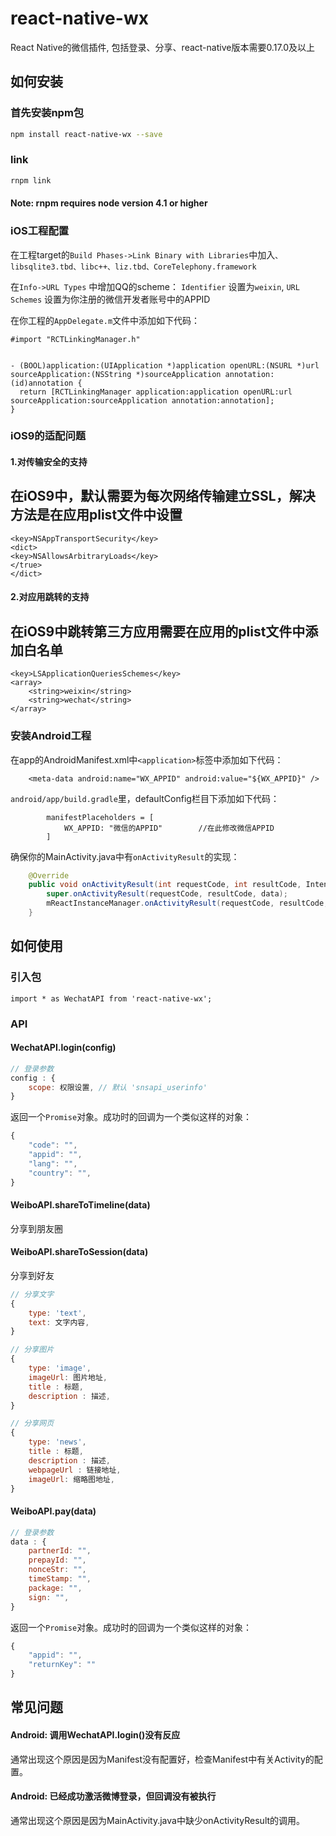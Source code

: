 # react-native-wx

React Native的微信插件, 包括登录、分享、react-native版本需要0.17.0及以上
## 如何安装

### 首先安装npm包

```bash
npm install react-native-wx --save
```

### link
```bash
rnpm link
```

#### Note: rnpm requires node version 4.1 or higher


### iOS工程配置

在工程target的`Build Phases->Link Binary with Libraries`中加入`、libsqlite3.tbd、libc++、liz.tbd、CoreTelephony.framework`


在`Info->URL Types` 中增加QQ的scheme： `Identifier` 设置为`weixin`, `URL Schemes` 设置为你注册的微信开发者账号中的APPID

在你工程的`AppDelegate.m`文件中添加如下代码：

```
#import "RCTLinkingManager.h"


- (BOOL)application:(UIApplication *)application openURL:(NSURL *)url sourceApplication:(NSString *)sourceApplication annotation:(id)annotation {
  return [RCTLinkingManager application:application openURL:url sourceApplication:sourceApplication annotation:annotation];
}

```

### iOS9的适配问题

#### 1.对传输安全的支持
在iOS9中，默认需要为每次网络传输建立SSL，解决方法是在应用plist文件中设置
-
	<key>NSAppTransportSecurity</key>
	<dict>
	<key>NSAllowsArbitraryLoads</key>
	</true>
	</dict>

#### 2.对应用跳转的支持
在iOS9中跳转第三方应用需要在应用的plist文件中添加白名单
-
	<key>LSApplicationQueriesSchemes</key>
	<array>
		<string>weixin</string>
		<string>wechat</string>
	</array>
	


### 安装Android工程

在app的AndroidManifest.xml中`<application>`标签中添加如下代码：

```
	<meta-data android:name="WX_APPID" android:value="${WX_APPID}" />
```

`android/app/build.gradle`里，defaultConfig栏目下添加如下代码：

```
		manifestPlaceholders = [
            WX_APPID: "微信的APPID"		//在此修改微信APPID
        ]
```


确保你的MainActivity.java中有`onActivityResult`的实现：

```java
    @Override
    public void onActivityResult(int requestCode, int resultCode, Intent data){
        super.onActivityResult(requestCode, resultCode, data);
        mReactInstanceManager.onActivityResult(requestCode, resultCode, data);
    }
```

## 如何使用

### 引入包

```
import * as WechatAPI from 'react-native-wx';
```

### API

#### WechatAPI.login(config)

```javascript
// 登录参数 
config : {	
	scope: 权限设置, // 默认 'snsapi_userinfo'
}
```

返回一个`Promise`对象。成功时的回调为一个类似这样的对象：

```javascript
{
	"code": "",
	"appid": "",
	"lang": "",
	"country": "",
}
```

#### WeiboAPI.shareToTimeline(data)
分享到朋友圈
#### WeiboAPI.shareToSession(data)
分享到好友

```javascript
// 分享文字
{	
	type: 'text', 
	text: 文字内容,
}
```

```javascript
// 分享图片
{	
	type: 'image',
	imageUrl: 图片地址,
	title : 标题,
	description : 描述,
}
```

```javascript
// 分享网页
{	
	type: 'news',
	title : 标题,
	description : 描述,	
	webpageUrl : 链接地址,
	imageUrl: 缩略图地址,
}
```

#### WeiboAPI.pay(data)
```javascript
// 登录参数 
data : {	
	partnerId: "",
	prepayId: "",
	nonceStr: "",
	timeStamp: "",
	package: "",
	sign: "",
}
```

返回一个`Promise`对象。成功时的回调为一个类似这样的对象：

```javascript
{
	"appid": "",
	"returnKey": ""
}
```

## 常见问题

#### Android: 调用WechatAPI.login()没有反应

通常出现这个原因是因为Manifest没有配置好，检查Manifest中有关Activity的配置。

#### Android: 已经成功激活微博登录，但回调没有被执行

通常出现这个原因是因为MainActivity.java中缺少onActivityResult的调用。
